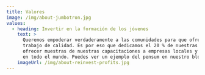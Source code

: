 ```yaml
---
title: Valores
image: /img/about-jumbotron.jpg
values:
  - heading: Invertir en la formación de los jóvenes
    text: >
      Queremos empoderar verdaderamente a las comunidades para que ofrezcan
      trabajo de calidad. Es por eso que dedicamos el 20 % de nuestras tiempo en
      ofrecer muestras de nuestras capacitaciones a empresas locales y escuelas
      en todo el mundo. Puedes ver un ejemplo del pensum en nuestro blog.
    imageUrl: /img/about-reinvest-profits.jpg
---
```

